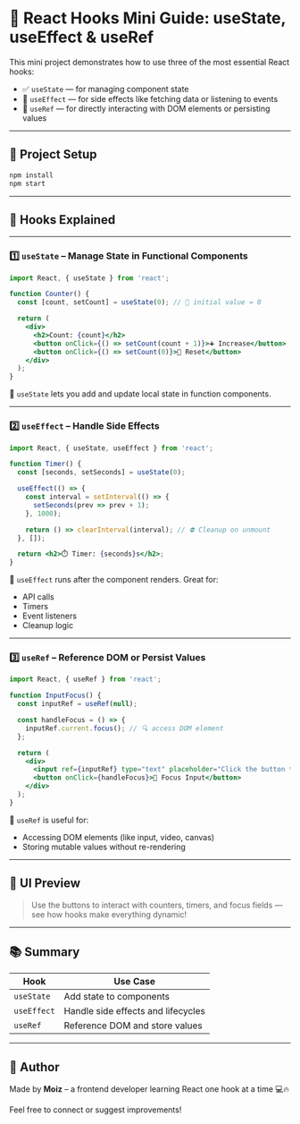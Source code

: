 # 🚀 React Hooks Mini Guide: useState, useEffect & useRef

This mini project demonstrates how to use three of the most essential React hooks:

- ✅ `useState` — for managing component state
- 🔁 `useEffect` — for side effects like fetching data or listening to events
- 🎯 `useRef` — for directly interacting with DOM elements or persisting values

---

## 📁 Project Setup

```bash
npm install
npm start
```

---

## 🌟 Hooks Explained

---

### 1️⃣ `useState` – Manage State in Functional Components

```jsx
import React, { useState } from 'react';

function Counter() {
  const [count, setCount] = useState(0); // 🔁 initial value = 0

  return (
    <div>
      <h2>Count: {count}</h2>
      <button onClick={() => setCount(count + 1)}>➕ Increase</button>
      <button onClick={() => setCount(0)}>🔄 Reset</button>
    </div>
  );
}
```

📌 `useState` lets you add and update local state in function components.

---

### 2️⃣ `useEffect` – Handle Side Effects

```jsx
import React, { useState, useEffect } from 'react';

function Timer() {
  const [seconds, setSeconds] = useState(0);

  useEffect(() => {
    const interval = setInterval(() => {
      setSeconds(prev => prev + 1);
    }, 1000);

    return () => clearInterval(interval); // ⛔ Cleanup on unmount
  }, []);

  return <h2>⏱️ Timer: {seconds}s</h2>;
}
```

📌 `useEffect` runs after the component renders. Great for:
- API calls
- Timers
- Event listeners
- Cleanup logic

---

### 3️⃣ `useRef` – Reference DOM or Persist Values

```jsx
import React, { useRef } from 'react';

function InputFocus() {
  const inputRef = useRef(null);

  const handleFocus = () => {
    inputRef.current.focus(); // 🔍 access DOM element
  };

  return (
    <div>
      <input ref={inputRef} type="text" placeholder="Click the button to focus me!" />
      <button onClick={handleFocus}>🎯 Focus Input</button>
    </div>
  );
}
```

📌 `useRef` is useful for:
- Accessing DOM elements (like input, video, canvas)
- Storing mutable values without re-rendering

---

## 🎨 UI Preview

> Use the buttons to interact with counters, timers, and focus fields — see how hooks make everything dynamic!

---

## 📚 Summary

| Hook       | Use Case                          |
|------------|------------------------------------|
| `useState` | Add state to components            |
| `useEffect`| Handle side effects and lifecycles |
| `useRef`   | Reference DOM and store values     |

---

## 🧠 Author

Made by **Moiz** – a frontend developer learning React one hook at a time 💻🔥

Feel free to connect or suggest improvements!

```
